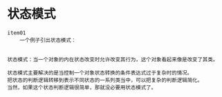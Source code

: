 #  状态模式
    item01
        一个例子引出状态模式：
        

    状态模式：当一个对象的内在状态改变时允许改变其行为，这个对象看起来像是改变了其类。
    
    状态模式主要解决的是当控制一个对象状态转换的条件表达式过于复杂时的情况。
    把状态的判断逻辑转移到表示不同状态的一系列类当中，可以把复杂的判断逻辑简化。
    当然，如果这个状态判断逻辑很简单，那就没必要用状态模式了。
